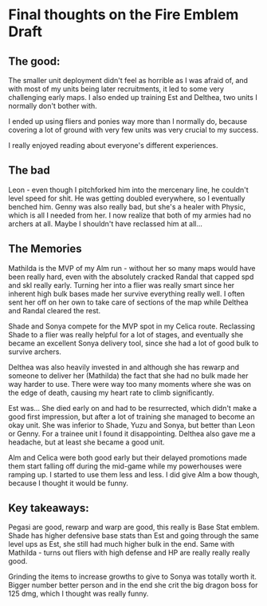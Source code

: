 
# Final thoughts on the Fire Emblem Draft

## The good:

The smaller unit deployment didn't feel as horrible as I was afraid of, and with most of my units being later recruitments, it led to some very challenging early maps. I also ended up training Est and Delthea, two units I normally don't bother with.

I ended up using fliers and ponies way more than I normally do, because covering a lot of ground with very few units was very crucial to my success. 

I really enjoyed reading about everyone's different experiences. 


## The bad

Leon - even though I pitchforked him into the mercenary line, he couldn't level speed for shit. He was getting doubled everywhere, so I eventually benched him. Genny was also really bad, but she's a healer with Physic, which is all I needed from her. I now realize that both of my armies had no archers at all. Maybe I shouldn't have reclassed him at all...

## The Memories

Mathilda is the MVP of my Alm run - without her so many maps would have been really hard, even with the absolutely cracked Randal that capped spd and skl really early. Turning her into a flier was really smart since her inherent high bulk bases made her survive everything really well. I often sent her off on her own to take care of sections of the map while Delthea and Randal cleared the rest.

Shade and Sonya compete for the MVP spot in my Celica route. Reclassing Shade to a flier was really helpful for a lot of stages, and eventually she became an excellent Sonya delivery tool, since she had a lot of good bulk to survive archers.

Delthea was also heavily invested in and although she has rewarp and someone to deliver her (Mathilda) the fact that she had no bulk made her way harder to use. There were way too many moments where she was on the edge of death, causing my heart rate to climb significantly.

Est was... She died early on and had to be resurrected, which didn't make a good first impression, but after a lot of training she managed to become an okay unit. She was inferior to Shade, Yuzu and Sonya, but better than Leon or Genny. For a trainee unit I found it disappointing. Delthea also gave me a headache, but at least she became a good unit.

Alm and Celica were both good early but their delayed promotions made them start falling off during the mid-game while my powerhouses were ramping up. I started to use them less and less. I did give Alm a bow though, because I thought it would be funny. 

## Key takeaways:

Pegasi are good, rewarp and warp are good, this really is Base Stat emblem. Shade has higher defensive base stats than Est and going through the same level ups as Est, she still had much higher bulk in the end. Same with Mathilda - turns out fliers with high defense and HP are really really really good.

Grinding the items to increase growths to give to Sonya was totally worth it. Bigger number better person and in the end she crit the big dragon boss for 125 dmg, which I thought was really funny. 
